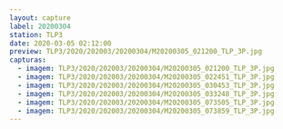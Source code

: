 ```yaml
---
layout: capture
label: 20200304
station: TLP3
date: 2020-03-05 02:12:00
preview: TLP3/2020/202003/20200304/M20200305_021200_TLP_3P.jpg
capturas:
  - imagem: TLP3/2020/202003/20200304/M20200305_021200_TLP_3P.jpg
  - imagem: TLP3/2020/202003/20200304/M20200305_022451_TLP_3P.jpg
  - imagem: TLP3/2020/202003/20200304/M20200305_030453_TLP_3P.jpg
  - imagem: TLP3/2020/202003/20200304/M20200305_033248_TLP_3P.jpg
  - imagem: TLP3/2020/202003/20200304/M20200305_073505_TLP_3P.jpg
  - imagem: TLP3/2020/202003/20200304/M20200305_073859_TLP_3P.jpg
---
```

